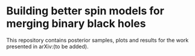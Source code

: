 # Building better spin models for merging binary black holes 

This repository contains posterior samples, plots and results for the work presented in arXiv:(to be added). 
